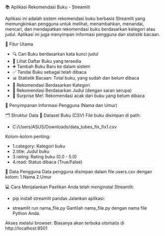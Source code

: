 📚 Aplikasi Rekomendasi Buku - Streamlit

Aplikasi ini adalah sistem rekomendasi buku berbasis Streamlit yang memungkinkan pengguna untuk melihat, menambahkan, menandai, mencari, dan mendapatkan rekomendasi buku berdasarkan kategori atau judul. Aplikasi ini juga menyimpan informasi pengguna dan statistik bacaan.

🚀 Fitur Utama
* 🔍 Cari Buku berdasarkan kata kunci judul
* 📖 Lihat Daftar Buku yang tersedia
* ➕ Tambah Buku Baru ke dalam sistem
* ✅ Tandai Buku sebagai telah dibaca
* 📊 Statistik Bacaan: Total buku, yang sudah dan belum dibaca
* 🎯 Rekomendasi Berdasarkan Kategori
* 🧠 Rekomendasi Berdasarkan Judul (dengan saran serupa)
* 🎁 Surprise Me!: Rekomendasi acak dari buku yang belum dibaca

👤 Penyimpanan Informasi Pengguna (Nama dan Umur)

🗂 Struktur Data
📘 Dataset Buku (CSV)
File buku disimpan di path:
* C:/Users/ASUS/Downloads/data_tubes_fix_fix1.csv

Kolom-kolom penting:
* 1.category: Kategori buku
* 2.title: Judul buku
* 3.rating: Rating buku (0.0 - 5.0)
* 4.read: Status dibaca (True/False)

👥 Data Pengguna
Data pengguna disimpan dalam file users.csv dengan kolom:
1.Nama
2.Umur

💻 Cara Menjalankan
Pastikan Anda telah menginstal Streamlit:

* pip install streamlit pandas
Jalankan aplikasi:

* streamlit run nama_file.py
Gantilah nama_file.py dengan nama file Python Anda.

Akses melalui browser: Biasanya akan terbuka otomatis di http://localhost:8501
